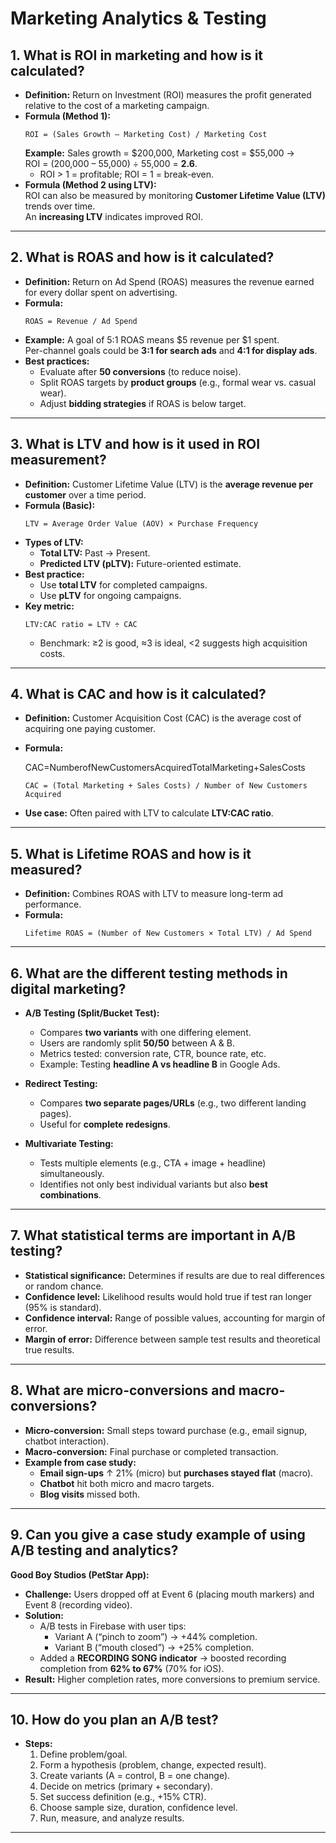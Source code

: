 # Marketing Analytics & Testing 

## 1. What is ROI in marketing and how is it calculated?
- **Definition:** Return on Investment (ROI) measures the profit generated relative to the cost of a marketing campaign.  
- **Formula (Method 1):**  
  ```
  ROI = (Sales Growth – Marketing Cost) / Marketing Cost
  ```  
  **Example:** Sales growth = $200,000, Marketing cost = $55,000 →  
  ROI = (200,000 – 55,000) ÷ 55,000 = **2.6**.  
  - ROI > 1 = profitable; ROI = 1 = break-even.  
- **Formula (Method 2 using LTV):**  
  ROI can also be measured by monitoring **Customer Lifetime Value (LTV)** trends over time.  
  An **increasing LTV** indicates improved ROI.  

---

## 2. What is ROAS and how is it calculated?
- **Definition:** Return on Ad Spend (ROAS) measures the revenue earned for every dollar spent on advertising.  
- **Formula:**  
  ```
  ROAS = Revenue / Ad Spend
  ```  
- **Example:** A goal of 5:1 ROAS means $5 revenue per $1 spent.  
  Per-channel goals could be **3:1 for search ads** and **4:1 for display ads**.  
- **Best practices:**  
  - Evaluate after **50 conversions** (to reduce noise).  
  - Split ROAS targets by **product groups** (e.g., formal wear vs. casual wear).  
  - Adjust **bidding strategies** if ROAS is below target.  

---

## 3. What is LTV and how is it used in ROI measurement?
- **Definition:** Customer Lifetime Value (LTV) is the **average revenue per customer** over a time period.  
- **Formula (Basic):**  
  ```
  LTV = Average Order Value (AOV) × Purchase Frequency
  ```  
- **Types of LTV:**  
  - **Total LTV:** Past → Present.  
  - **Predicted LTV (pLTV):** Future-oriented estimate.  
- **Best practice:**  
  - Use **total LTV** for completed campaigns.  
  - Use **pLTV** for ongoing campaigns.  
- **Key metric:**  
  ```
  LTV:CAC ratio = LTV ÷ CAC
  ```  
  - Benchmark: ≥2 is good, ≈3 is ideal, <2 suggests high acquisition costs.  

---

## 4. What is CAC and how is it calculated?
- **Definition:** Customer Acquisition Cost (CAC) is the average cost of acquiring one paying customer.  
- **Formula:**

  CAC=NumberofNewCustomersAcquiredTotalMarketing+SalesCosts​
   
  ```
  CAC = (Total Marketing + Sales Costs) / Number of New Customers Acquired
  ```  
- **Use case:** Often paired with LTV to calculate **LTV:CAC ratio**.  

---

## 5. What is Lifetime ROAS and how is it measured?
- **Definition:** Combines ROAS with LTV to measure long-term ad performance.  
- **Formula:**  
  ```
  Lifetime ROAS = (Number of New Customers × Total LTV) / Ad Spend
  ```  

---

## 6. What are the different testing methods in digital marketing?
- **A/B Testing (Split/Bucket Test):**  
  - Compares **two variants** with one differing element.  
  - Users are randomly split **50/50** between A & B.  
  - Metrics tested: conversion rate, CTR, bounce rate, etc.  
  - Example: Testing **headline A vs headline B** in Google Ads.  

- **Redirect Testing:**  
  - Compares **two separate pages/URLs** (e.g., two different landing pages).  
  - Useful for **complete redesigns**.  

- **Multivariate Testing:**  
  - Tests multiple elements (e.g., CTA + image + headline) simultaneously.  
  - Identifies not only best individual variants but also **best combinations**.  

---

## 7. What statistical terms are important in A/B testing?
- **Statistical significance:** Determines if results are due to real differences or random chance.  
- **Confidence level:** Likelihood results would hold true if test ran longer (95% is standard).  
- **Confidence interval:** Range of possible values, accounting for margin of error.  
- **Margin of error:** Difference between sample test results and theoretical true results.  

---

## 8. What are micro-conversions and macro-conversions?
- **Micro-conversion:** Small steps toward purchase (e.g., email signup, chatbot interaction).  
- **Macro-conversion:** Final purchase or completed transaction.  
- **Example from case study:**  
  - **Email sign-ups** ↑ 21% (micro) but **purchases stayed flat** (macro).  
  - **Chatbot** hit both micro and macro targets.  
  - **Blog visits** missed both.  

---

## 9. Can you give a case study example of using A/B testing and analytics?
**Good Boy Studios (PetStar App):**  
- **Challenge:** Users dropped off at Event 6 (placing mouth markers) and Event 8 (recording video).  
- **Solution:**  
  - A/B tests in Firebase with user tips:  
    - Variant A (“pinch to zoom”) → +44% completion.  
    - Variant B (“mouth closed”) → +25% completion.  
  - Added a **RECORDING SONG indicator** → boosted recording completion from **62% to 67%** (70% for iOS).  
- **Result:** Higher completion rates, more conversions to premium service.  

---

## 10. How do you plan an A/B test?
- **Steps:**  
  1. Define problem/goal.  
  2. Form a hypothesis (problem, change, expected result).  
  3. Create variants (A = control, B = one change).  
  4. Decide on metrics (primary + secondary).  
  5. Set success definition (e.g., +15% CTR).  
  6. Choose sample size, duration, confidence level.  
  7. Run, measure, and analyze results.  

---
